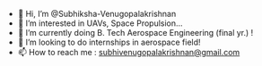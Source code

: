 - 👋 Hi, I’m @Subhiksha-Venugopalakrishnan
- 👀 I’m interested in UAVs, Space Propulsion...
- 🌱 I’m currently doing B. Tech Aerospace Engineering (final yr.) !
- 💞️ I’m looking to do internships in aerospace field!
- 📫 How to reach me : subhivenugopalakrishnan@gmail.com

<!---
Subhiksha-Venugopalakrishnan/Subhiksha-Venugopalakrishnan is a ✨ special ✨ repository because its `README.md` (this file) appears on your GitHub profile.
You can click the Preview link to take a look at your changes.
--->
